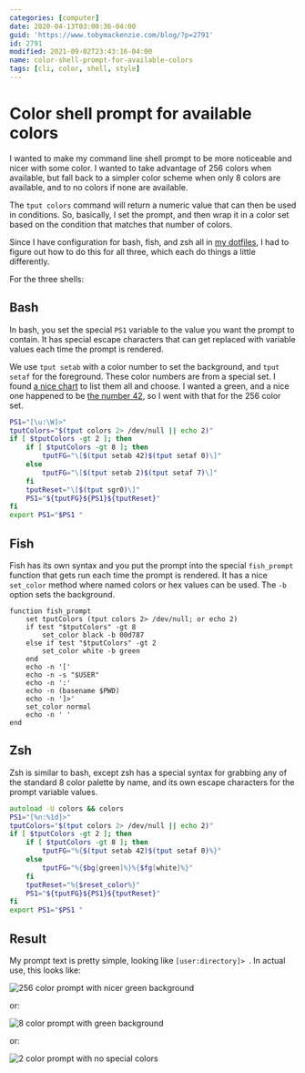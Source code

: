 ```yaml
---
categories: [computer]
date: 2020-04-13T03:00:36-04:00
guid: 'https://www.tobymackenzie.com/blog/?p=2791'
id: 2791
modified: 2021-09-02T23:43:16-04:00
name: color-shell-prompt-for-available-colors
tags: [cli, color, shell, style]
---
```


Color shell prompt for available colors
=======================================

I wanted to make my command line shell prompt to be more noticeable and nicer with some color. I wanted to take advantage of 256 colors when available, but fall back to a simpler color scheme when only 8 colors are available, and to no colors if none are available.

<!--more-->

The `tput colors` command will return a numeric value that can then be used in conditions.  So, basically, I set the prompt, and then wrap it in a color set based on the condition that matches that number of colors.

Since I have configuration for bash, fish, and zsh all in [my dotfiles](https://github.com/tobymackenzie/dotfiles), I had to figure out how to do this for all three, which each do things a little differently.

For the three shells:

Bash
-----

In bash, you set the special `PS1` variable to the value you want the prompt to contain.  It has special escape characters that can get replaced with variable values each time the prompt is rendered.

We use `tput setab` with a color number to set the background, and `tput setaf` for the foreground.  These color numbers are from a special set.  I found [a nice chart](https://en.wikipedia.org/wiki/File:Xterm_color_chart.png) to list them all and choose.  I wanted a green, and a nice one happened to be [the number 42](https://en.wikipedia.org/wiki/42_(number)#The_Hitchhiker's_Guide_to_the_Galaxy), so I went with that for the 256 color set.

``` bash
PS1="[\u:\W]>"
tputColors="$(tput colors 2> /dev/null || echo 2)"
if [ $tputColors -gt 2 ]; then
	if [ $tputColors -gt 8 ]; then
		tputFG="\[$(tput setab 42)$(tput setaf 0)\]"
	else
		tputFG="\[$(tput setab 2)$(tput setaf 7)\]"
	fi
	tputReset="\[$(tput sgr0)\]"
	PS1="${tputFG}${PS1}${tputReset}"
fi
export PS1="$PS1 "
```

Fish
----

Fish has its own syntax and you put the prompt into the special `fish_prompt` function that gets run each time the prompt is rendered.  It has a nice `set_color` method where named colors or hex values can be used.  The `-b` option sets the background.

``` fish
function fish_prompt
	set tputColors (tput colors 2> /dev/null; or echo 2)
	if test "$tputColors" -gt 8
		set_color black -b 00d787
	else if test "$tputColors" -gt 2
		set_color white -b green
	end
	echo -n '['
	echo -n -s "$USER"
	echo -n ':'
	echo -n (basename $PWD)
	echo -n ']>'
	set_color normal
	echo -n ' '
end
```

Zsh
---

Zsh is  similar to bash, except zsh has a special syntax for grabbing any of the standard 8 color palette by name, and its own escape characters for the prompt variable values.

``` zsh
autoload -U colors && colors
PS1="[%n:%1d]>"
tputColors="$(tput colors 2> /dev/null || echo 2)"
if [ $tputColors -gt 2 ]; then
	if [ $tputColors -gt 8 ]; then
		tputFG="%{$(tput setab 42)$(tput setaf 0)%}"
	else
		tputFG="%{$bg[green]%}%{$fg[white]%}"
	fi
	tputReset="%{$reset_color%}"
	PS1="${tputFG}${PS1}${tputReset}"
fi
export PS1="$PS1 "
```

Result
------

My prompt text is pretty simple, looking like `[user:directory]> `.  In actual use, this looks like:

![256 color prompt with nicer green background](https://www.tobymackenzie.com/_/wp-content/uploads/2020/04/Screen-Shot-2020-04-13-at-02.56.15.png)

or:

![8 color prompt with green background](https://www.tobymackenzie.com/_/wp-content/uploads/2020/04/Screen-Shot-2020-04-13-at-02.06.59.png)

or:

![2 color prompt with no special colors](https://www.tobymackenzie.com/_/wp-content/uploads/2020/04/Screen-Shot-2020-04-13-at-02.54.59.png)
